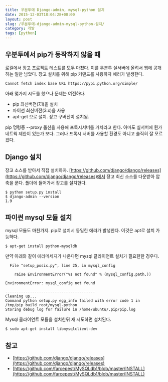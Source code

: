 ```yaml
---
title: 우분투에 Django-admin, mysql-python 설치
date: 2015-12-03T18:04:28+00:00
layout: post
slug: /우분투에-django-admin-mysql-python-설치/
category: 개발
tags: [python]
---
```


## 우분투에서 pip가 동작하지 않을 때

로컬에서 장고 프로젝트 테스트를 모두 마쳤다. 이를 우분투 실서버에 올려서 웹에 공개하는 일만 남았다. 장고 설치를 위해 pip 커맨드를 사용하자 에러가 발생한다.

```
Cannot fetch index base URL https://pypi.python.org/simple/
```

아래 몇가지 시도를 했으나 문제는 여전하다.

- pip 최신버전(7.1)을 설치
- 파이선 최신버전(3.x)을 사용
- apt-get 으로 설치. 장고 구버전이 설치됨.

pip 명령중 --proxy 옵션을 사용해 프록시서버를 거치라고 한다. 아마도 실서버에 뭔가 네트웍 제한이 있는가 보다. 그러나 프록시 서버를 사용할 환경도 아니고 솔직히 잘 모르겠다.

## Django 설치

장고 소스를 받아서 직접 설치하자. [https://github.com/django/django/releases](https://github.com/django/django/releases)에서 장고 최신 소스를 다운받아 압축을 푼다. 폴더에 들어가서 장고를 설치한다.

```
$ python setup.py install
$ django-admin --version
1.9
```

## 파이썬 mysql 모듈 설치

mysql 모듈도 마찬가지. pip로 설치시 동일한 에러가 발생한다. 이것은 apt로 설치 가능하다.

```
$ apt-get install python-mysqldb
```

만약 아래와 같이 에러메세지가 나온다면 mysql 클라이언트 설치가 필요한한 경우다.

```
  File "setup_posix.py", line 25, in mysql_config

    raise EnvironmentError("%s not found" % (mysql_config.path,))

EnvironmentError: mysql_config not found

----------------------------------------
Cleaning up...
Command python setup.py egg_info failed with error code 1 in /tmp/pip_build_root/mysql-python
Storing debug log for failure in /home/ubuntu/.pip/pip.log
```

Mysql 클라이언트 모듈을 설치한뒤 재 시도하면 설치된다.

```
$ sudo apt-get install libmysqlclient-dev
```

## 참고

- [https://github.com/django/django/releases](https://github.com/django/django/releases)
- [https://github.com/farcepest/MySQLdb1/blob/master/INSTALL](https://github.com/farcepest/MySQLdb1/blob/master/INSTALL)
